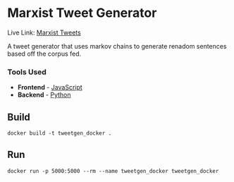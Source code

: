 # Marxist Tweet Generator

Live Link: [Marxist Tweets](http://markov.marx.mtifak.io/)

A tweet generator that uses markov chains to generate renadom sentences based off the corpus fed.

### Tools Used
- __Frontend__ - [JavaScript](https://www.w3schools.com/js/)
- __Backend__ - [Python](https://www.python.org/doc/)

## Build
`docker build -t tweetgen_docker .`

## Run
`docker run -p 5000:5000 --rm --name tweetgen_docker tweetgen_docker`


